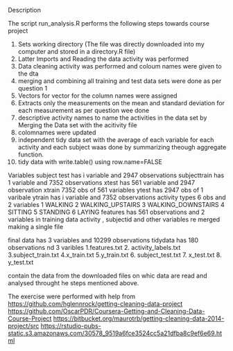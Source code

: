 Description

The script run_analysis.R performs the following  steps towards course project
1. Sets working directory (The file was directly downloaded into my computer and stored in a directory.R file)
2. Latter Imports and Reading the data activity was performed 
3. Data cleaning activity was performed and coloum names were given to the dta 
4. merging and combining all  training and test data sets were done as per question 1
5. Vectors for vector for the column names  were assigned 
6. Extracts only the measurements on the mean and standard deviation for each measurement as per question wee done 
7. descriptive activity names to name the activities in the data set by Merging the Data set with the acitivity file
8. colomnames were updated 
8. independent tidy data set with the average of each variable for each activity and each subject waas done by summarizing theough aggregate function.
9. tidy data with write.table() using row.name=FALSE

Variables
subject test has i variable and 2947 observations
subjecttrain has 1 variable and 7352 observations
xtest has 561 variable and 2947 observation
xtrain 7352 obs of 561 variables
ytest has 2947 obs of 1 varibale
ytrain has i variable and 7352 observations
activity types 6  obs and 2 variables 
1 WALKING
2 WALKING_UPSTAIRS
3 WALKING_DOWNSTAIRS
4 SITTING
5 STANDING
6 LAYING
features has 561 observations and 2 variables 
in training data activity , subjectid and other variables re merged making a single file

final data has 3 variables and 10299 observations 
tidydata has 180 observations nd 3 varibles 
1.features.txt
2. activity_labels.txt
3.subject_train.txt
4.x_train.txt
5.y_train.txt
6. subject_test.txt
7. x_test.txt
8. y_test.txt


contain the data from the downloaded files on whic data are read and analysed throught he steps mentioned above.

The exercise were performed with help from 
https://github.com/hglennrock/getting-cleaning-data-project
https://github.com/OscarPDR/Coursera-Getting-and-Cleaning-Data-Course-Project
https://bitbucket.org/maurotrb/getting-cleaning-data-2014-project/src
https://rstudio-pubs-static.s3.amazonaws.com/30578_9519a6fce3524cc5a21dfba8c9ef6e69.html
